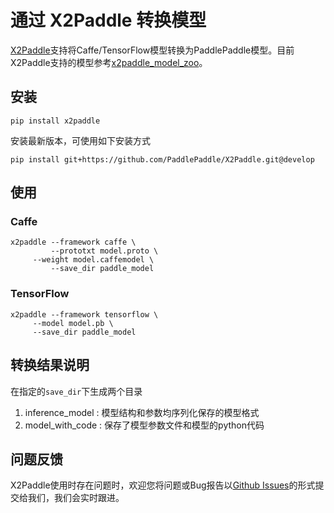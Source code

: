 # 通过 X2Paddle 转换模型

[X2Paddle](https://github.com/PaddlePaddle/X2Paddle)支持将Caffe/TensorFlow模型转换为PaddlePaddle模型。目前X2Paddle支持的模型参考[x2paddle_model_zoo](https://github.com/PaddlePaddle/X2Paddle/blob/develop/x2paddle_model_zoo.md)。

## 安装

```
pip install x2paddle
```

安装最新版本，可使用如下安装方式

```
pip install git+https://github.com/PaddlePaddle/X2Paddle.git@develop
```

## 使用

### Caffe

```
x2paddle --framework caffe \
         --prototxt model.proto \
	 --weight model.caffemodel \
         --save_dir paddle_model
```

### TensorFlow

```
x2paddle --framework tensorflow \
	 --model model.pb \
	 --save_dir paddle_model
```

## 转换结果说明

在指定的`save_dir`下生成两个目录  
1. inference_model : 模型结构和参数均序列化保存的模型格式
2. model_with_code : 保存了模型参数文件和模型的python代码

## 问题反馈

X2Paddle使用时存在问题时，欢迎您将问题或Bug报告以[Github Issues](https://github.com/PaddlePaddle/X2Paddle/issues)的形式提交给我们，我们会实时跟进。
